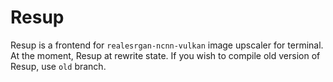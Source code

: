 # Resup
Resup is a frontend for `realesrgan-ncnn-vulkan` image upscaler for terminal.
At the moment, Resup at rewrite state.
If you wish to compile old version of Resup, use `old` branch.

